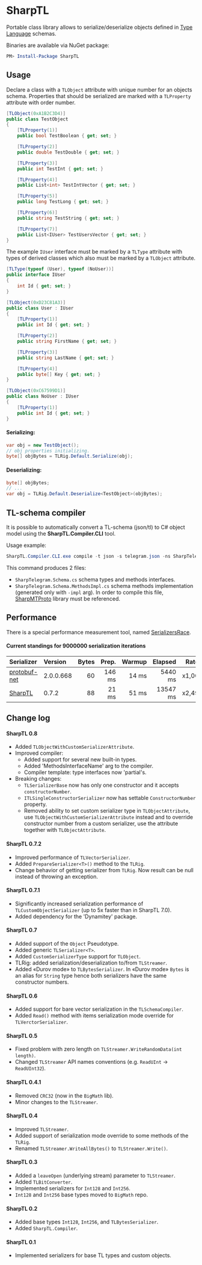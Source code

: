 # SharpTL

Portable class library allows to serialize/deserialize objects defined in [Type Language](http://core.telegram.org/mtproto/TL) schemas.

Binaries are available via NuGet package:
```powershell
PM> Install-Package SharpTL
```

## Usage ##

Declare a class with a `TLObject` attribute with unique number for an objects schema. Properties that should be serialized are marked with a `TLProperty` attribute with order number.

```csharp
[TLObject(0xA1B2C3D4)]
public class TestObject
{
    [TLProperty(1)]
    public bool TestBoolean { get; set; }

    [TLProperty(2)]
    public double TestDouble { get; set; }

    [TLProperty(3)]
    public int TestInt { get; set; }

    [TLProperty(4)]
    public List<int> TestIntVector { get; set; }

    [TLProperty(5)]
    public long TestLong { get; set; }

    [TLProperty(6)]
    public string TestString { get; set; }

    [TLProperty(7)]
    public List<IUser> TestUsersVector { get; set; }
}
```

The example `IUser` interface must be marked by a `TLType` attribute with types of derived classes which also must be marked by a `TLObject` attribute.

```csharp
[TLType(typeof (User), typeof (NoUser))]
public interface IUser
{
    int Id { get; set; }
}

[TLObject(0xD23C81A3)]
public class User : IUser
{
    [TLProperty(1)]
    public int Id { get; set; }

    [TLProperty(2)]
    public string FirstName { get; set; }

    [TLProperty(3)]
    public string LastName { get; set; }

    [TLProperty(4)]
    public byte[] Key { get; set; }
}

[TLObject(0xC67599D1)]
public class NoUser : IUser
{
    [TLProperty(1)]
    public int Id { get; set; }
}
```

#### Serializing:
```csharp
var obj = new TestObject();
// obj properties initializing.
byte[] objBytes = TLRig.Default.Serialize(obj);
```

#### Deserializing:

```csharp
byte[] objBytes;
// ...
var obj = TLRig.Default.Deserialize<TestObject>(objBytes);
```

## TL-schema compiler
It is possible to automatically convert a TL-schema (json/tl) to C# object model using the **SharpTL.Compiler.CLI** tool.

Usage example:
```powershell
SharpTL.Compiler.CLI.exe compile -t json -s telegram.json -ns SharpTelegram.Schema -mn Telegram -impl
```
This command produces 2 files:
- `SharpTelegram.Schema.cs` schema types and methods interfaces.
- `SharpTelegram.Schema.MethodsImpl.cs` schema methods implementation (generated only with `-impl` arg). In order to compile this file, [SharpMTProto] library must be referenced.

## Performance
There is a special performance measurement tool, named [SerializersRace](https://github.com/inTagger/SerializersRace).

#### Current standings for 9000000 serialization iterations

| Serializer        | Version   | Bytes |  Prep. | Warmup |  Elapsed |  Rate |
|:------------------|:----------|------:|-------:|-------:|---------:|------:|
| [protobuf-net]    | 2.0.0.668 |    60 | 146 ms |  14 ms |  5440 ms | x1,00 |
| [SharpTL]         | 0.7.2     |    88 |  21 ms |  51 ms | 13547 ms | x2,49 |


## Change log

#### SharpTL 0.8

- Added `TLObjectWithCustomSerializerAttribute`.
- Improved compiler:
  - Added support for several new built-in types.
  - Added 'MethodsInterfaceName' arg to the compiler.
  - Compiler template: type interfaces now 'partial's.
- Breaking changes:
  - `TLSerializerBase` now has only one constructor and it accepts `constructorNumber`.
  - `ITLSingleConstructorSerializer` now has settable `ConstructorNumber` property.
  - Removed ability to set custom serializer type in `TLObjectAttribute`, use `TLObjectWithCustomSerializerAttribute` instead and to override constructor number from a custom serializer, use the attribute together with `TLObjectAttribute`.

#### SharpTL 0.7.2

- Improved performance of `TLVectorSerializer`.
- Added `PrepareSerializer<T>()` method to the `TLRig`.
- Change behavior of getting serializer from `TLRig`. Now result can be null instead of throwing an exception.

#### SharpTL 0.7.1

- Significantly increased serialization performance of `TLCustomObjectSerializer` (up to 5x faster than in SharpTL 7.0).
- Added dependency for the 'Dynamitey' package.

#### SharpTL 0.7

- Added support of the `Object` Pseudotype.
- Added generic `TLSerializer<T>`.
- Added `CustomSerializerType` support for `TLObject`.
- TLRig: added serialization/deserialization to/from `TLStreamer`.
- Added «Durov mode» to `TLBytesSerializer`. In «Durov mode» `Bytes` is an alias for `String` type hence both serializers have the same constructor numbers.

#### SharpTL 0.6

- Added support for bare vector serialization in the `TLSchemaCompiler`.
- Added `Read()` method with items serialization mode override for `TLVerctorSerializer`.

#### SharpTL 0.5

- Fixed problem with zero length on `TLStreamer.WriteRandomData(int length)`.
- Changed `TLStreamer` API names conventions (e.g. `ReadUInt` -> `ReadUInt32`).

#### SharpTL 0.4.1

- Removed `CRC32` (now in the `BigMath` lib).
- Minor changes to the `TLStreamer`.

#### SharpTL 0.4

- Improved `TLStreamer`.
- Added support of serialization mode override to some methods of the `TLRig`.
- Renamed `TLStreamer.WriteAllBytes()` to `TLStreamer.Write()`.

#### SharpTL 0.3

- Added a `leaveOpen` (underlying stream) parameter to `TLStreamer`.
- Added `TLBitConverter`.
- Implemented serializers for `Int128` and `Int256`.
- `Int128` and `Int256` base types moved to `BigMath` repo.

#### SharpTL 0.2

- Added base types `Int128`, `Int256`, and `TLBytesSerializer`.
- Added `SharpTL.Compiler`.

#### SharpTL 0.1

- Implemented serializers for base TL types and custom objects.


[protobuf-net]: https://github.com/mgravell/protobuf-net
[SharpTL]: https://github.com/Taggersoft/SharpTL
[SharpMTProto]: https://github.com/Taggersoft/SharpMTProto
